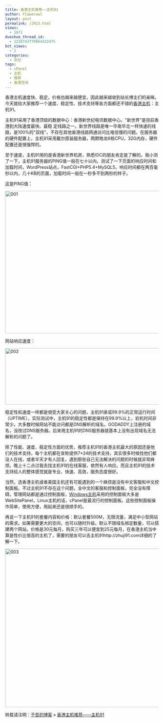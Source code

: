 ```yaml
---
title: 香港主机推荐——主机91
author: Flowerowl
layout: post
permalink: /2915.html
views:
  - 1671
duoshuo_thread_id:
  - 1220743779864322475
bot_views:
  - 2
categories:
  - 杂记
tags:
  - cPanel
  - 主机
  - 推荐
  - 香港空间
---
```

香港主机速度快、稳定，价格也越来越便宜，因此越来越收到站长博主们的亲睐。今天就给大家推荐一个速度、稳定性、技术支持等各方面都还不错的[香港主机][1]：主机91。

主机91采用了香港顶级的数据中心：香港新世纪电讯数据中心。"新世界"是目前香港到大陆速度最快、最稳 定线路之一。新世界线路是唯一华南华北一样快速的线路，是100%的"双线"，不存在其他香港线路网通访问比电信慢的问题。在服务器的硬件配置上，主机91采用戴尔原装服务器，两颗皓龙6核CPU，32G内存，硬件配置还是很强悍的。

至于速度，主机91用的是香港新世界机房，熟悉IDC的朋友肯定是了解的。我小测了一下，主机91服务器的PING值一般在七十以内。测试了一下页面的响应时间和加载时间，WordPress站点，FastCGI+PHP5.4+MySQL5，响应时间都在两百毫秒以内，几十KB的页面，加载时间一般在一秒多不到两秒的样子。

这是PING值：

[<img class="alignnone size-full wp-image-2912" alt="001" src="http://lazynight.me/wp-content/uploads/2013/05/001.jpg" width="585" height="465" />][2]

网站响应速度：

[<img class="alignnone size-full wp-image-2913" alt="002" src="http://lazynight.me/wp-content/uploads/2013/05/002.jpg" width="552" height="184" />][3]

稳定性和速度一样都是很受大家关心的问题，主机91承诺99.9%的正常运行时间（UPTIME），实际测试中，主机91的稳定性都是保持在99.9%以上，宕机时间非常少。大多数时候网站不能访问都是DNS解析的域名，GODADDY上注册的域名，没改过DNS服务器。后来用主机91的DNS服务器就基本上没有出现域名无法解析的问题了。

除了性能、速度、稳定性方面的优势，推荐主机91的香港主机最大的原因还是他们的技术支持，每个主机都在宣称提供7*24的技术支持，其实很多时候找他们都没人在线，或者半天才有人回复。遇到那些自己无法解决的问题的时候就非常麻烦。晚上十二点过我去找主机91的在线客服，依然有人响应。而且主机91的技术支持给人的整体感觉就是专业、快速、高效，服务态度很好。

<p align="left">
  当然，选香港主机或者美国主机还有可能遇到的一个麻烦是没有中文客服和中文控制面板。不过主机91不存在这个问题，全中文的客服和控制面板，完全没有障碍。管理网站都是通过控制面板，<a href="http://zhuji91.com/zhuji/windows">Windows主机</a>采用的控制面板大多是WebSitePanel，Linux主机的话，cPanel是最流行的控制面板。这些控制面板操作简单，使用方便，用起来还是很顺手的。
</p>

<p align="left">
  再说一下主机91的套餐内容和价格：默认套餐500M，无限流量，满足中小型网站的需求。如果需要更大的空间，也可以随时升级。默认不限域名绑定数量，可以搭建两个网站。价格是30元每月，购买三年可以便宜到25元每月，在香港主机当中算是性价比很高的主机了，需要的朋友可以去主机91http://zhuji91.com详细的了解一下。
</p>

<p align="left">
  <a href="http://lazynight.me/wp-content/uploads/2013/05/003.jpg"><img class="alignnone size-full wp-image-2914" alt="003" src="http://lazynight.me/wp-content/uploads/2013/05/003.jpg" width="971" height="517" /></a>
</p>

转载请注明：[于哲的博客][4] &raquo; [香港主机推荐——主机91][5]

 [1]: http://zhuji91.com/zhuji/xianggang
 [2]: http://lazynight.me/wp-content/uploads/2013/05/001.jpg
 [3]: http://lazynight.me/wp-content/uploads/2013/05/002.jpg
 [4]: http://lazynight.me
 [5]: http://lazynight.me/2915.html